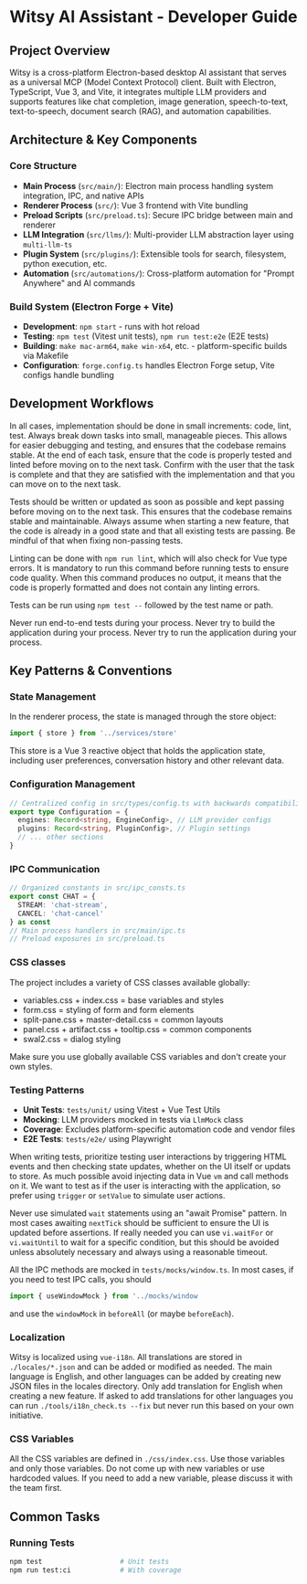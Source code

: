 # Witsy AI Assistant - Developer Guide

## Project Overview

Witsy is a cross-platform Electron-based desktop AI assistant that serves as a universal MCP (Model Context Protocol) client. Built with Electron, TypeScript, Vue 3, and Vite, it integrates multiple LLM providers and supports features like chat completion, image generation, speech-to-text, text-to-speech, document search (RAG), and automation capabilities.

## Architecture & Key Components

### Core Structure
- **Main Process** (`src/main/`): Electron main process handling system integration, IPC, and native APIs
- **Renderer Process** (`src/`): Vue 3 frontend with Vite bundling 
- **Preload Scripts** (`src/preload.ts`): Secure IPC bridge between main and renderer
- **LLM Integration** (`src/llms/`): Multi-provider LLM abstraction layer using `multi-llm-ts`
- **Plugin System** (`src/plugins/`): Extensible tools for search, filesystem, python execution, etc.
- **Automation** (`src/automations/`): Cross-platform automation for "Prompt Anywhere" and AI commands

### Build System (Electron Forge + Vite)
- **Development**: `npm start` - runs with hot reload
- **Testing**: `npm test` (Vitest unit tests), `npm run test:e2e` (E2E tests)
- **Building**: `make mac-arm64`, `make win-x64`, etc. - platform-specific builds via Makefile
- **Configuration**: `forge.config.ts` handles Electron Forge setup, Vite configs handle bundling

## Development Workflows

In all cases, implementation should be done in small increments: code, lint, test. Always break down tasks into small, manageable pieces. This allows for easier debugging and testing, and ensures that the codebase remains stable. At the end of each task, ensure that the code is properly tested and linted before moving on to the next task. Confirm with the user that the task is complete and that they are satisfied with the implementation and that you can move on to the next task.

Tests should be written or updated as soon as possible and kept passing before moving on to the next task. This ensures that the codebase remains stable and maintainable. Always assume when starting a new feature, that the code is already in a good state and that all existing tests are passing. Be mindful of that when fixing non-passing tests.

Linting can be done with `npm run lint`, which will also check for Vue type errors. It is mandatory to run this command before running tests to ensure code quality. When this command produces no output, it means that the code is properly formatted and does not contain any linting errors.

Tests can be run using `npm test --` followed by the test name or path.

Never run end-to-end tests during your process.
Never try to build the application during your process.
Never try to run the application during your process.

## Key Patterns & Conventions

### State Management

In the renderer process, the state is managed through the store object: 

```typescript
import { store } from '../services/store'
```

This store is a Vue 3 reactive object that holds the application state, including user preferences, conversation history and other relevant data.

### Configuration Management
```typescript
// Centralized config in src/types/config.ts with backwards compatibility
export type Configuration = {
  engines: Record<string, EngineConfig>, // LLM provider configs
  plugins: Record<string, PluginConfig>, // Plugin settings
  // ... other sections
}
```

### IPC Communication
```typescript
// Organized constants in src/ipc_consts.ts
export const CHAT = {
  STREAM: 'chat-stream',
  CANCEL: 'chat-cancel'
} as const
// Main process handlers in src/main/ipc.ts
// Preload exposures in src/preload.ts
```

### CSS classes

The project includes a variety of CSS classes available globally:
- variables.css + index.css = base variables and styles
- form.css = styling of form and form elements
- split-pane.css + master-detail.css = common layouts
- panel.css + artifact.css + tooltip.css = common components
- swal2.css = dialog styling

Make sure you use globally available CSS variables and don't create your own styles.

### Testing Patterns
- **Unit Tests**: `tests/unit/` using Vitest + Vue Test Utils
- **Mocking**: LLM providers mocked in tests via `LlmMock` class
- **Coverage**: Excludes platform-specific automation code and vendor files
- **E2E Tests**: `tests/e2e/` using Playwright

When writing tests, prioritize testing user interactions by triggering HTML events and then checking state updates, whether on the UI itself or updats to store. As much possible avoid injecting data in Vue `vm` and call methods on it. We want to test as if the user is interacting with the application, so prefer using `trigger` or `setValue` to simulate user actions.

Never use simulated `wait` statements using an "await Promise" pattern. In most cases awaiting `nextTick` should be sufficient to ensure the UI is updated before assertions. If really needed you can use `vi.waitFor` or `vi.waitUntil` to wait for a specific condition, but this should be avoided unless absolutely necessary and always using a reasonable timeout.


All the IPC methods are mocked in `tests/mocks/window.ts`. In most cases, if you need to test IPC calls, you should

```typescript
import { useWindowMock } from '../mocks/window
```

and use the `windowMock` in `beforeAll` (or maybe `beforeEach`).

### Localization

Witsy is localized using `vue-i18n`. All translations are stored in `./locales/*.json` and can be added or modified as needed. The main language is English, and other languages can be added by creating new JSON files in the locales directory. Only add translation for English when creating a new feature. If asked to add translations for other languages you can run `./tools/i18n_check.ts --fix` but never run this based on your own initiative.

### CSS Variables

All the CSS variables are defined in `./css/index.css`. Use those variables and only those variables. Do not come up with new variables or use hardcoded values. If you need to add a new variable, please discuss it with the team first.

## Common Tasks

### Running Tests
```bash
npm test                   # Unit tests
npm run test:ci            # With coverage
```
